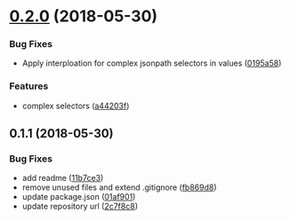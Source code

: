 <a name="0.2.0"></a>
# [0.2.0](https://github.com/softwaregroup-bg/ut-jsonpath/compare/v0.1.1...v0.2.0) (2018-05-30)


### Bug Fixes

* Apply interploation for complex jsonpath selectors in values ([0195a58](https://github.com/softwaregroup-bg/ut-jsonpath/commit/0195a58))


### Features

* complex selectors ([a44203f](https://github.com/softwaregroup-bg/ut-jsonpath/commit/a44203f))



<a name="0.1.1"></a>
## 0.1.1 (2018-05-30)


### Bug Fixes

* add readme ([11b7ce3](https://github.com/softwaregroup-bg/ut-jsonpath/commit/11b7ce3))
* remove unused files and extend .gitignore ([fb869d8](https://github.com/softwaregroup-bg/ut-jsonpath/commit/fb869d8))
* update package.json ([01af901](https://github.com/softwaregroup-bg/ut-jsonpath/commit/01af901))
* update repository url ([2c7f8c8](https://github.com/softwaregroup-bg/ut-jsonpath/commit/2c7f8c8))



